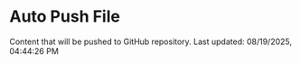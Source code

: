 # Auto Push File

Content that will be pushed to GitHub repository.
Last updated: 08/19/2025, 04:44:26 PM